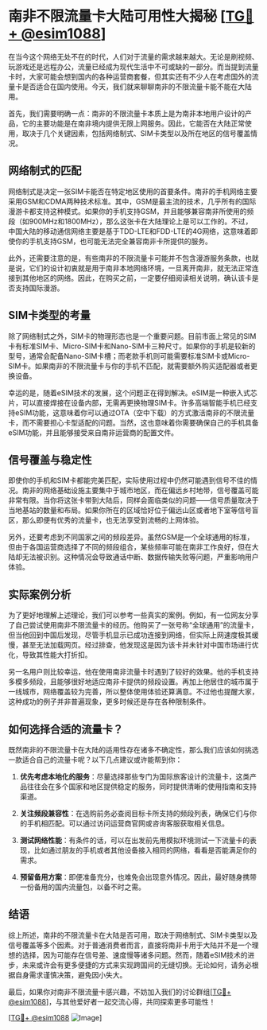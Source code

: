 # 南非不限流量卡大陆可用性大揭秘 [[TG💪+ @esim1088](https://t.me/s/esim1088)]

在当今这个网络无处不在的时代，人们对于流量的需求越来越大。无论是刷视频、玩游戏还是远程办公，流量已经成为现代生活中不可或缺的一部分。而当提到流量卡时，大家可能会想到国内的各种运营商套餐，但其实还有不少人在考虑国外的流量卡是否适合在国内使用。今天，我们就来聊聊南非的不限流量卡能不能在大陆用。

首先，我们需要明确一点：南非的不限流量卡本质上是为南非本地用户设计的产品，它的主要功能是在南非境内提供无限上网服务。因此，它能否在大陆正常使用，取决于几个关键因素，包括网络制式、SIM卡类型以及所在地区的信号覆盖情况。

## 网络制式的匹配

网络制式是决定一张SIM卡能否在特定地区使用的首要条件。南非的手机网络主要采用GSM和CDMA两种技术标准。其中，GSM是最主流的技术，几乎所有的国际漫游卡都支持这种模式。如果你的手机支持GSM，并且能够兼容南非所使用的频段（如900MHz和1800MHz），那么这张卡在大陆理论上是可以工作的。不过，中国大陆的移动通信网络主要是基于TDD-LTE和FDD-LTE的4G网络，这意味着即使你的手机支持GSM，也可能无法完全兼容南非卡所提供的服务。

此外，还需要注意的是，有些南非的不限流量卡可能并不包含漫游服务条款，也就是说，它们的设计初衷就是用于南非本地网络环境，一旦离开南非，就无法正常连接到其他地区的网络。因此，在购买之前，一定要仔细阅读相关说明，确认该卡是否支持国际漫游。

## SIM卡类型的考量

除了网络制式之外，SIM卡的物理形态也是一个重要问题。目前市面上常见的SIM卡有标准SIM卡、Micro-SIM卡和Nano-SIM卡三种尺寸。如果你的手机是较新的型号，通常会配备Nano-SIM卡槽；而老款手机则可能需要标准SIM卡或Micro-SIM卡。如果南非的不限流量卡与你的手机不匹配，就需要额外购买适配器或者更换设备。

幸运的是，随着eSIM技术的发展，这个问题正在得到解决。eSIM是一种嵌入式芯片，可以直接焊接在设备内部，无需再更换物理SIM卡。许多高端智能手机已经支持eSIM功能，这意味着你可以通过OTA（空中下载）的方式激活南非的不限流量卡，而不需要担心卡型适配的问题。当然，这也意味着你需要确保自己的手机具备eSIM功能，并且能够接受来自南非运营商的配置文件。

## 信号覆盖与稳定性

即使你的手机和SIM卡都能完美匹配，实际使用过程中仍然可能遇到信号不佳的情况。南非的网络基础设施主要集中于城市地区，而在偏远乡村地带，信号覆盖可能非常有限。当你将这张卡带到大陆后，同样会面临类似的问题——信号质量取决于当地基站的数量和布局。如果你所在的区域恰好位于偏远山区或者地下室等信号盲区，那么即便有优秀的流量卡，也无法享受到流畅的上网体验。

另外，还要考虑到不同国家之间的频段差异。虽然GSM是一个全球通用的标准，但由于各国运营商选择了不同的频段组合，某些频率可能在南非工作良好，但在大陆却无法被识别。这种情况会导致通话中断、数据传输失败等问题，严重影响用户体验。

## 实际案例分析

为了更好地理解上述理论，我们可以参考一些真实的案例。例如，有一位网友分享了自己尝试使用南非不限流量卡的经历。他购买了一张号称“全球通用”的流量卡，但当他回到中国后发现，尽管手机显示已成功连接到网络，但实际上网速度极其缓慢，甚至无法加载网页。经过排查，他发现这是因为该卡并未针对中国市场进行优化，导致其性能大打折扣。

另一名用户则比较幸运，他在使用南非流量卡时遇到了较好的效果。他的手机支持多模多频段，且能够很好地适应南非卡提供的频段设置。再加上他居住的城市属于一线城市，网络覆盖较为完善，所以整体使用体验还算满意。不过他也提醒大家，这种成功的例子并非普遍现象，更多时候还是存在各种限制条件。

## 如何选择合适的流量卡？

既然南非的不限流量卡在大陆的适用性存在诸多不确定性，那么我们应该如何挑选一款适合自己的流量卡呢？以下几点建议或许能帮到你：

1. **优先考虑本地化的服务**：尽量选择那些专门为国际旅客设计的流量卡，这类产品往往会在多个国家和地区提供稳定的服务，同时提供清晰的使用指南和支持渠道。
   
2. **关注频段兼容性**：在选购前务必查阅目标卡所支持的频段列表，确保它们与你的手机相匹配。可以通过访问运营商官网或咨询客服获取相关信息。

3. **测试网络性能**：有条件的话，可以在出发前先用模拟环境测试一下流量卡的表现，比如通过朋友的手机或者其他设备接入相同的网络，看看是否能满足你的需求。

4. **预留备用方案**：即便准备充分，也难免会出现意外情况。因此，最好随身携带一份备用的国内流量包，以备不时之需。

## 结语

综上所述，南非的不限流量卡在大陆是否可用，取决于网络制式、SIM卡类型以及信号覆盖等多个因素。对于普通消费者而言，直接将南非卡用于大陆并不是一个理想的选择，因为可能存在信号差、速度慢等诸多问题。然而，随着eSIM技术的进步，未来或许会有更多便捷的方式来实现跨国间的无缝切换。无论如何，请务必根据自身需求谨慎决策，避免因小失大。

最后，如果你对南非不限流量卡感兴趣，不妨加入我们的讨论群组[[TG💪+ @esim1088](https://t.me/s/esim1088)]，与其他爱好者一起交流心得，共同探索更多可能性！ 

[[TG💪+ @esim1088](https://t.me/s/esim1088) ![Image](https://i.postimg.cc/4NQfJmqS/Snipaste-2025-05-13-00-14-12.png)]